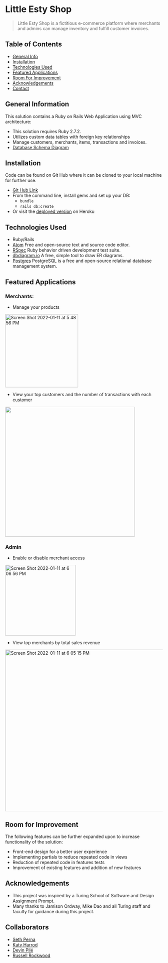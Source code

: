 # Little Esty Shop
> Little Esty Shop is a fictitious e-commerce platform where merchants and admins can manage inventory and fulfill customer invoices.
## Table of Contents
* [General Info](#general-information)
* [Installation](#installation)
* [Technologies Used](#technologies-used)
* [Featured Applications](#featured-applications)
* [Room For Improvement](#room-for-improvement)
* [Acknowledgements](#acknowledgements)
* [Contact](#contact)

## General Information
This solution contains a Ruby on Rails Web Application using MVC architecture:
- This solution requires Ruby 2.7.2.
- Utilizes custom data tables with foreign key relationships
- Manage customers, merchants, items, transactions and invoices.
- [Database Schema Diagram](https://dbdiagram.io/d/61b0e0908c901501c0e724a4)

## Installation
Code can be found on Git Hub where it can be cloned to your local machine for further use.
- [Git Hub Link](https://github.com/russellrockwood/MaintenanceTracker)
- From the command line, install gems and set up your DB:
    * `bundle`
    * `rails db:create`
- Or visit the [deployed version]() on Heroku

## Technologies Used
- Ruby/Rails
- [Atom](https://visualstudio.microsoft.com/downloads/) Free and open-source text and source code editor.
- [RSpec](https://rspec.info/) Ruby behavior driven development test suite.
- [dbdiagram.io](https://dbdiagram.io/home) A free, simple tool to draw ER diagrams.
- [Postgres](https://www.postgresql.org/) PostgreSQL is a free and open-source relational database management system. 

## Featured Applications
### Merchants:
 * Manage your products 
 
 <img width="233" alt="Screen Shot 2022-01-11 at 5 48 56 PM" src="https://user-images.githubusercontent.com/63167887/149033760-39b4a973-3d74-41ee-b210-d6510d58de6f.png">
 
 * View your top customers and the number of transactions with each customer 
 
  <img width="414" src="https://user-images.githubusercontent.com/63167887/149033746-6e109fd4-fac1-4459-8af2-64a97ec15960.png">

### Admin
 - Enable or disable merchant access

<img width="225" alt="Screen Shot 2022-01-11 at 6 06 56 PM" src="https://user-images.githubusercontent.com/63167887/149035557-cf8557aa-3847-4f44-9eaa-faf7911b64a2.png">

- View top merchants by total sales revenue

<img width="515" alt="Screen Shot 2022-01-11 at 6 05 15 PM" src="https://user-images.githubusercontent.com/63167887/149035553-54a4e43f-b4c9-4e42-91a2-6db42413ef5e.png">

## Room for Improvement

The following features can be further expanded upon to increase functionality of the solution:
- Front-end design for a better user experience
- Implementing partials to reduce repeated code in views
- Reduction of repeated code in features tests
- Improvement of existing features and addition of new features

## Acknowledgements
- This project was inspired by a Turing School of Software and Design Assignment Prompt.
- Many thanks to Jamison Ordway, Mike Dao and all Turing staff and faculty for guidance during this project.

## Collaborators
- [Seth Perna](https://github.com/SethPerna)
- [Katy Harrod](https://github.com/mcharrod)
- [Devin Pilé](https://github.com/devin-p-lay)
- [Russell Rockwood](https://github.com/russellrockwood)
